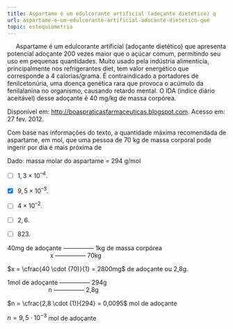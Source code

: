 ```yaml
---
title: Aspartame é um edulcorante artificial (adoçante dietético) q
url: aspartame-e-um-edulcorante-artificial-adocante-dietetico-que
topic: estequiometria
---
```



     Aspartame é um edulcorante artificial (adoçante dietético) que apresenta potencial adoçante 200 vezes maior que o açúcar comum, permitindo seu uso em pequenas quantidades. Muito usado pela indústria alimentícia, principalmente nos refrigerantes diet, tem valor energético que corresponde a 4 calorias/grama. É contraindicado a portadores de fenilcetonúria, uma doença genética rara que provoca o acúmulo da fenilalanina no organismo, causando retardo mental. O IDA (índice diário aceitável) desse adoçante é 40 mg/kg de massa corpórea.

Disponível em: http://boaspraticasfarmaceuticas.blogspot.com. Acesso em: 27 fev. 2012.

Com base nas informações do texto, a quantidade máxima recomendada de aspartame, em mol, que uma pessoa de 70 kg de massa corporal pode ingerir por dia é mais próxima de

Dado: massa molar do aspartame = 294 g/mol



- [ ] $1,3 × 10^{–4}.$
- [x] $9,5 × 10^{–3}.$
- [ ] $4 × 10^{–2}.$
- [ ] $2,6.$
- [ ] $823.$


40mg de adoçante ————— 1kg de massa corpórea\
                         x ————— 70kg

$x = \cfrac{40 \cdot (70)}{1} = 2800mg$ de adoçante ou 2,8g.

1mol de adoçante ————— 294g\
                        n ————— 2,8g

$n = \cfrac{2,8 \cdot (1)}{294} = 0,0095$ mol de adoçante

$n = 9,5 \cdot 10^{-3}$ mol de adoçante
